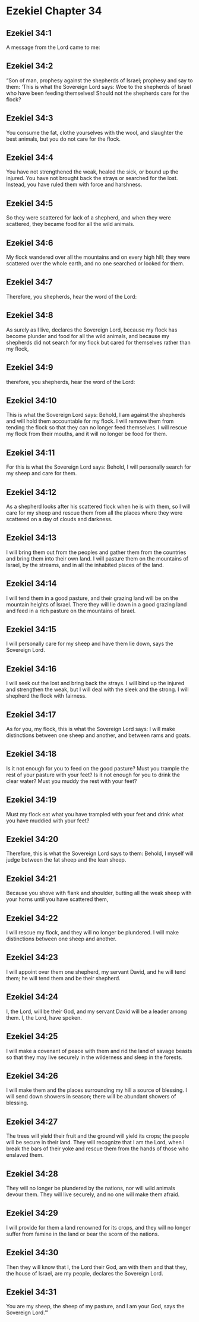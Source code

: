 # Ezekiel Chapter 34

## Ezekiel 34:1
A message from the Lord came to me:

## Ezekiel 34:2
“Son of man, prophesy against the shepherds of Israel; prophesy and say to them: ‘This is what the Sovereign Lord says: Woe to the shepherds of Israel who have been feeding themselves! Should not the shepherds care for the flock?

## Ezekiel 34:3
You consume the fat, clothe yourselves with the wool, and slaughter the best animals, but you do not care for the flock.

## Ezekiel 34:4
You have not strengthened the weak, healed the sick, or bound up the injured. You have not brought back the strays or searched for the lost. Instead, you have ruled them with force and harshness.

## Ezekiel 34:5
So they were scattered for lack of a shepherd, and when they were scattered, they became food for all the wild animals.

## Ezekiel 34:6
My flock wandered over all the mountains and on every high hill; they were scattered over the whole earth, and no one searched or looked for them.

## Ezekiel 34:7
Therefore, you shepherds, hear the word of the Lord:

## Ezekiel 34:8
As surely as I live, declares the Sovereign Lord, because my flock has become plunder and food for all the wild animals, and because my shepherds did not search for my flock but cared for themselves rather than my flock,

## Ezekiel 34:9
therefore, you shepherds, hear the word of the Lord:

## Ezekiel 34:10
This is what the Sovereign Lord says: Behold, I am against the shepherds and will hold them accountable for my flock. I will remove them from tending the flock so that they can no longer feed themselves. I will rescue my flock from their mouths, and it will no longer be food for them.

## Ezekiel 34:11
For this is what the Sovereign Lord says: Behold, I will personally search for my sheep and care for them.

## Ezekiel 34:12
As a shepherd looks after his scattered flock when he is with them, so I will care for my sheep and rescue them from all the places where they were scattered on a day of clouds and darkness.

## Ezekiel 34:13
I will bring them out from the peoples and gather them from the countries and bring them into their own land. I will pasture them on the mountains of Israel, by the streams, and in all the inhabited places of the land.

## Ezekiel 34:14
I will tend them in a good pasture, and their grazing land will be on the mountain heights of Israel. There they will lie down in a good grazing land and feed in a rich pasture on the mountains of Israel.

## Ezekiel 34:15
I will personally care for my sheep and have them lie down, says the Sovereign Lord.

## Ezekiel 34:16
I will seek out the lost and bring back the strays. I will bind up the injured and strengthen the weak, but I will deal with the sleek and the strong. I will shepherd the flock with fairness.

## Ezekiel 34:17
As for you, my flock, this is what the Sovereign Lord says: I will make distinctions between one sheep and another, and between rams and goats.

## Ezekiel 34:18
Is it not enough for you to feed on the good pasture? Must you trample the rest of your pasture with your feet? Is it not enough for you to drink the clear water? Must you muddy the rest with your feet?

## Ezekiel 34:19
Must my flock eat what you have trampled with your feet and drink what you have muddied with your feet?

## Ezekiel 34:20
Therefore, this is what the Sovereign Lord says to them: Behold, I myself will judge between the fat sheep and the lean sheep.

## Ezekiel 34:21
Because you shove with flank and shoulder, butting all the weak sheep with your horns until you have scattered them,

## Ezekiel 34:22
I will rescue my flock, and they will no longer be plundered. I will make distinctions between one sheep and another.

## Ezekiel 34:23
I will appoint over them one shepherd, my servant David, and he will tend them; he will tend them and be their shepherd.

## Ezekiel 34:24
I, the Lord, will be their God, and my servant David will be a leader among them. I, the Lord, have spoken.

## Ezekiel 34:25
I will make a covenant of peace with them and rid the land of savage beasts so that they may live securely in the wilderness and sleep in the forests.

## Ezekiel 34:26
I will make them and the places surrounding my hill a source of blessing. I will send down showers in season; there will be abundant showers of blessing.

## Ezekiel 34:27
The trees will yield their fruit and the ground will yield its crops; the people will be secure in their land. They will recognize that I am the Lord, when I break the bars of their yoke and rescue them from the hands of those who enslaved them.

## Ezekiel 34:28
They will no longer be plundered by the nations, nor will wild animals devour them. They will live securely, and no one will make them afraid.

## Ezekiel 34:29
I will provide for them a land renowned for its crops, and they will no longer suffer from famine in the land or bear the scorn of the nations.

## Ezekiel 34:30
Then they will know that I, the Lord their God, am with them and that they, the house of Israel, are my people, declares the Sovereign Lord.

## Ezekiel 34:31
You are my sheep, the sheep of my pasture, and I am your God, says the Sovereign Lord.’”
